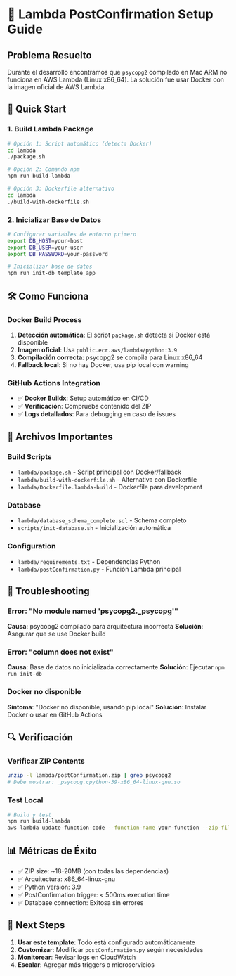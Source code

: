 # 🐳 Lambda PostConfirmation Setup Guide

## Problema Resuelto

Durante el desarrollo encontramos que `psycopg2` compilado en Mac ARM no funciona en AWS Lambda (Linux x86_64). La solución fue usar Docker con la imagen oficial de AWS Lambda.

## 🚀 Quick Start

### 1. Build Lambda Package
```bash
# Opción 1: Script automático (detecta Docker)
cd lambda
./package.sh

# Opción 2: Comando npm
npm run build-lambda

# Opción 3: Dockerfile alternativo
cd lambda
./build-with-dockerfile.sh
```

### 2. Inicializar Base de Datos
```bash
# Configurar variables de entorno primero
export DB_HOST=your-host
export DB_USER=your-user  
export DB_PASSWORD=your-password

# Inicializar base de datos
npm run init-db template_app
```

## 🛠️ Como Funciona

### Docker Build Process
1. **Detección automática**: El script `package.sh` detecta si Docker está disponible
2. **Imagen oficial**: Usa `public.ecr.aws/lambda/python:3.9` 
3. **Compilación correcta**: psycopg2 se compila para Linux x86_64
4. **Fallback local**: Si no hay Docker, usa pip local con warning

### GitHub Actions Integration
- ✅ **Docker Buildx**: Setup automático en CI/CD
- ✅ **Verificación**: Comprueba contenido del ZIP
- ✅ **Logs detallados**: Para debugging en caso de issues

## 📁 Archivos Importantes

### Build Scripts
- `lambda/package.sh` - Script principal con Docker/fallback
- `lambda/build-with-dockerfile.sh` - Alternativa con Dockerfile
- `lambda/Dockerfile.lambda-build` - Dockerfile para development

### Database
- `lambda/database_schema_complete.sql` - Schema completo
- `scripts/init-database.sh` - Inicialización automática

### Configuration
- `lambda/requirements.txt` - Dependencias Python
- `lambda/postConfirmation.py` - Función Lambda principal

## 🐛 Troubleshooting

### Error: "No module named 'psycopg2._psycopg'"
**Causa**: psycopg2 compilado para arquitectura incorrecta
**Solución**: Asegurar que se use Docker build

### Error: "column does not exist"
**Causa**: Base de datos no inicializada correctamente
**Solución**: Ejecutar `npm run init-db`

### Docker no disponible
**Síntoma**: "Docker no disponible, usando pip local"
**Solución**: Instalar Docker o usar en GitHub Actions

## 🔍 Verificación

### Verificar ZIP Contents
```bash
unzip -l lambda/postConfirmation.zip | grep psycopg2
# Debe mostrar: _psycopg.cpython-39-x86_64-linux-gnu.so
```

### Test Local
```bash
# Build y test
npm run build-lambda
aws lambda update-function-code --function-name your-function --zip-file fileb://lambda/postConfirmation.zip
```

## 📊 Métricas de Éxito

- ✅ ZIP size: ~18-20MB (con todas las dependencias)
- ✅ Arquitectura: x86_64-linux-gnu 
- ✅ Python version: 3.9
- ✅ PostConfirmation trigger: < 500ms execution time
- ✅ Database connection: Exitosa sin errores

## 🚀 Next Steps

1. **Usar este template**: Todo está configurado automáticamente
2. **Customizar**: Modificar `postConfirmation.py` según necesidades
3. **Monitorear**: Revisar logs en CloudWatch
4. **Escalar**: Agregar más triggers o microservicios